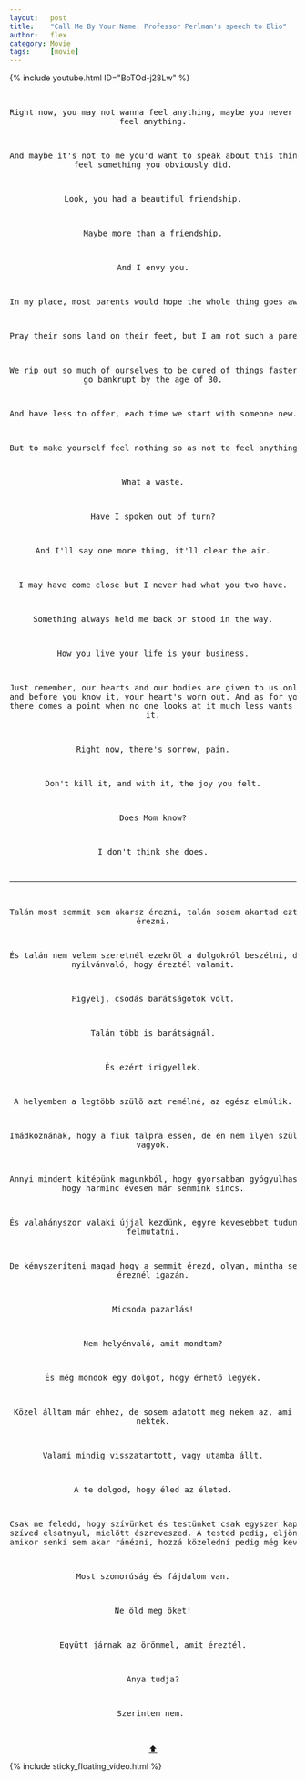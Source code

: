 ```yaml
---
layout:   post
title:    "Call Me By Your Name: Professor Perlman's speech to Elio"
author:   flex
category: Movie
tags:     [movie]
---
```


{% include youtube.html ID="BoTOd-j28Lw" %}

<!-- break -->

<a id="top"></a>
<div id="lyrics">

<center><pre>

Right now, you may not wanna feel anything, maybe you never wanted to feel anything.

And maybe it's not to me you'd want to speak about this things but feel something you obviously did.

Look, you had a beautiful friendship.

Maybe more than a friendship.

And I envy you.

In my place, most parents would hope the whole thing goes away.

Pray their sons land on their feet, but I am not such a parent.

We rip out so much of ourselves to be cured of things faster, that we go bankrupt by the age of 30.

And have less to offer, each time we start with someone new.

But to make yourself feel nothing so as not to feel anything.

What a waste.

Have I spoken out of turn?

And I'll say one more thing, it'll clear the air.

I may have come close but I never had what you two have.

Something always held me back or stood in the way.

How you live your life is your business.

Just remember, our hearts and our bodies are given to us only once, and before you know it, your heart's worn out. And as for your body, there comes a point when no one looks at it much less wants to come near it.

Right now, there's sorrow, pain.

Don't kill it, and with it, the joy you felt.

Does Mom know?

I don't think she does.

-----

Talán most semmit sem akarsz érezni, talán sosem akartad ezt érezni.

És talán nem velem szeretnél ezekrõl a dolgokról beszélni, de nyilvánvaló, hogy éreztél valamit.

Figyelj, csodás barátságotok volt.

Talán több is barátságnál.

És ezért irigyellek.

A helyemben a legtöbb szülõ azt remélné, az egész elmúlik.

Imádkoznának, hogy a fiuk talpra essen, de én nem ilyen szülõ vagyok.

Annyi mindent kitépünk magunkból, hogy gyorsabban gyógyulhassunk, hogy harminc évesen már semmink sincs.

És valahányszor valaki újjal kezdünk, egyre kevesebbet tudunk felmutatni.

De kényszeríteni magad hogy a semmit érezd, olyan, mintha semmit sem éreznél igazán.

Micsoda pazarlás!

Nem helyénvaló, amit mondtam?

És még mondok egy dolgot, hogy érhető legyek.

Közel álltam már ehhez, de sosem adatott meg nekem az, ami nektek.

Valami mindig visszatartott, vagy utamba állt.

A te dolgod, hogy éled az életed.

Csak ne feledd, hogy szívünket és testünket csak egyszer kapjuk, és a szíved elsatnyul, mielõtt észreveszed. A tested pedig, eljön az idõ,
amikor senki sem akar ránézni, hozzá közeledni pedig még kevésbé.

Most szomorúság és fájdalom van.

Ne öld meg õket!

Együtt járnak az örömmel, amit éreztél.

Anya tudja?

Szerintem nem.
</pre><br><a href="#top">⬆</a></center></div>

<div class="sticky_floating_video"></div>
{% include sticky_floating_video.html %}